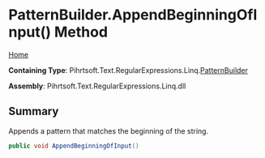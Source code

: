 # PatternBuilder\.AppendBeginningOfInput\(\) Method

[Home](../../../../../../README.md)

**Containing Type**: Pihrtsoft\.Text\.RegularExpressions\.Linq\.[PatternBuilder](../README.md)

**Assembly**: Pihrtsoft\.Text\.RegularExpressions\.Linq\.dll

## Summary

Appends a pattern that matches the beginning of the string\.

```csharp
public void AppendBeginningOfInput()
```

